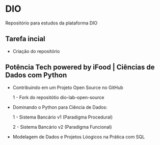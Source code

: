# DIO
Repositório para estudos da plataforma DIO

## Tarefa incial
- Criação do repositório

## Potência Tech powered by iFood | Ciências de Dados com Python
- Contribuindo em um Projeto Open Source no GitHub

  1 - Fork do repositótio dio-lab-open-source
  
- Dominando o Python para Ciência de Dados:

  1 - Sistema Bancário v1 (Paradigma Procedural)

  2 - Sistema Bancário v2 (Paradigma Funcional)

- Modelagem de Dados e Projetos Lóogicos na Prática com SQL 
